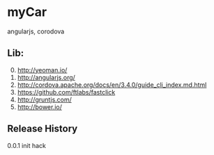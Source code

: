 # myCar

angularjs, corodova

## Lib:
0. http://yeoman.io/
1. http://angularjs.org/
2. http://cordova.apache.org/docs/en/3.4.0/guide_cli_index.md.html
3. https://github.com/ftlabs/fastclick
4. http://gruntjs.com/
5. http://bower.io/

## Release History
0.0.1 init hack  